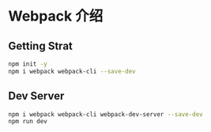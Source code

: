 # Webpack 介绍

## Getting Strat

```bash
npm init -y
npm i webpack webpack-cli --save-dev
```

## Dev Server

```bash
npm i webpack webpack-cli webpack-dev-server --save-dev
npm run dev
```
